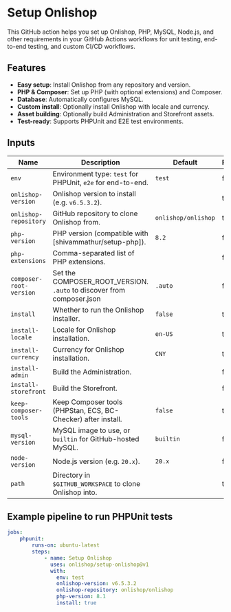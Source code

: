 # Setup Onlishop

This GitHub action helps you set up Onlishop, PHP, MySQL, Node.js, and other requirements in your GitHub Actions workflows for unit testing, end-to-end testing, and custom CI/CD workflows.

## Features

- **Easy setup**: Install Onlishop from any repository and version.
- **PHP & Composer**: Set up PHP (with optional extensions) and Composer.
- **Database**: Automatically configures MySQL.
- **Custom install**: Optionally install Onlishop with locale and currency.
- **Asset building**: Optionally build Administration and Storefront assets.
- **Test-ready**: Supports PHPUnit and E2E test environments.


## Inputs

| Name                   | Description                                                        | Default             | Required |
|------------------------|--------------------------------------------------------------------|---------------------|----------|
| `env`                  | Environment type: `test` for PHPUnit, `e2e` for end-to-end.        | `test`              | false    |
| `onlishop-version`     | Onlishop version to install (e.g. `v6.5.3.2`).                     |                     | true     |
| `onlishop-repository`  | GitHub repository to clone Onlishop from.                          | `onlishop/onlishop` | true |
| `php-version`          | PHP version (compatible with [shivammathur/setup-php]).            | `8.2`               | false    |
| `php-extensions`       | Comma-separated list of PHP extensions.                            |                     | false    |
| `composer-root-version`| Set the COMPOSER_ROOT_VERSION. `.auto` to discover from composer.json | `.auto`             | false    |
| `install`              | Whether to run the Onlishop installer.                             | `false`             | true     |
| `install-locale`       | Locale for Onlishop installation.                                  | `en-US`             | true     |
| `install-currency`     | Currency for Onlishop installation.                                | `CNY`               | true     |
| `install-admin`        | Build the Administration.                                          |                     | false    |
| `install-storefront`   | Build the Storefront.                                              |                     | false    |
| `keep-composer-tools`  | Keep Composer tools (PHPStan, ECS, BC-Checker) after install.      | `false`             | true     |
| `mysql-version`        | MySQL image to use, or `builtin` for GitHub-hosted MySQL.          | `builtin`           | false    |
| `node-version`         | Node.js version (e.g. `20.x`).                                    | `20.x`              | false    |
| `path`                 | Directory in `$GITHUB_WORKSPACE` to clone Onlishop into.           |                     | true     |

## Example pipeline to run PHPUnit tests

```yaml
jobs:
    phpunit:
        runs-on: ubuntu-latest
        steps:
            - name: Setup Onlishop
              uses: onlishop/setup-onlishop@v1
              with:
                env: test
                onlishop-version: v6.5.3.2
                onlishop-repository: onlishop/onlishop
                php-version: 8.1
                install: true

